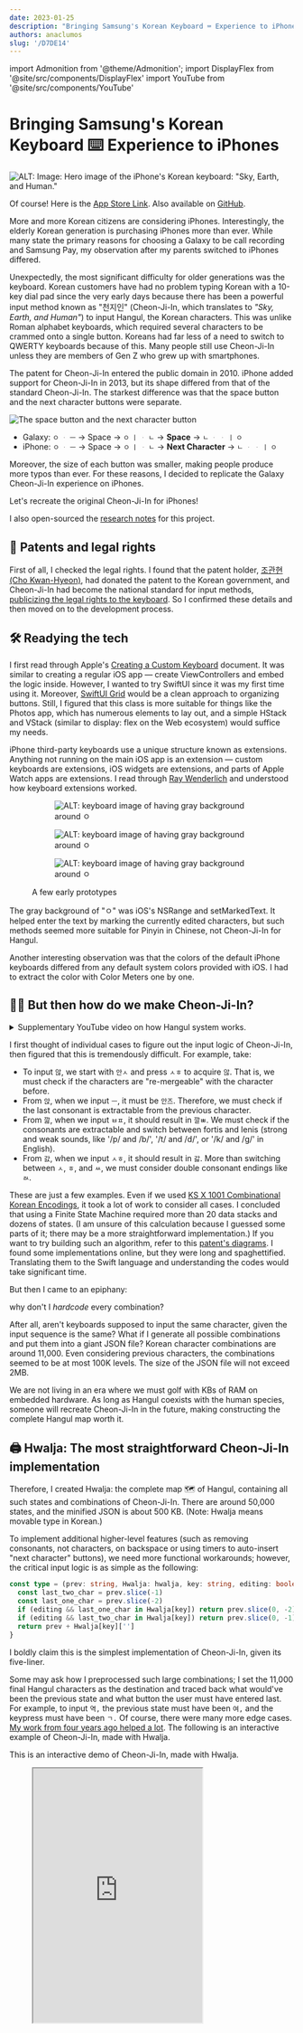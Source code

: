 ```yaml
---
date: 2023-01-25
description: "Bringing Samsung's Korean Keyboard ⌨️ Experience to iPhones"
authors: anaclumos
slug: '/D7DE14'
---
```


import Admonition from '@theme/Admonition';
import DisplayFlex from '@site/src/components/DisplayFlex'
import YouTube from '@site/src/components/YouTube'

# Bringing Samsung's Korean Keyboard ⌨️ Experience to iPhones

![ALT: Image: Hero image of the iPhone's Korean keyboard: "Sky, Earth, and Human."](7B584A.png)

<Admonition type="info" title="Give me the App Store Link first!" icon="💎">

Of course! Here is the [App Store Link](https://apps.apple.com/app/id/1666355842).
Also available on [GitHub](https://github.com/anaclumos/sky-earth-human).

</Admonition>

More and more Korean citizens are considering iPhones. Interestingly, the elderly Korean generation is purchasing iPhones more than ever. While many state the primary reasons for choosing a Galaxy to be call recording and Samsung Pay, my observation after my parents switched to iPhones differed.

Unexpectedly, the most significant difficulty for older generations was the keyboard. Korean customers have had no problem typing Korean with a 10-key dial pad since the very early days because there has been a powerful input method known as "천지인" (Cheon-Ji-In, which translates to _"Sky, Earth, and Human"_) to input Hangul, the Korean characters. This was unlike Roman alphabet keyboards, which required several characters to be crammed onto a single button. Koreans had far less of a need to switch to QWERTY keyboards because of this. Many people still use Cheon-Ji-In unless they are members of Gen Z who grew up with smartphones.

The patent for Cheon-Ji-In entered the public domain in 2010. iPhone added support for Cheon-Ji-In in 2013, but its shape differed from that of the standard Cheon-Ji-In. The starkest difference was that the space button and the next character buttons were separate.

![The space button and the next character button](037F18.png)

<Admonition type="info" title='For example, to type "오 안녕"...' icon="💎">

- Galaxy: `ㅇ` `ᆞ` `ㅡ` → Space → `ㅇ` `ㅣ` `ᆞ` `ㄴ` → **Space** → `ㄴ` `ᆞ` `ᆞ` `ㅣ` `ㅇ`
- iPhone: `ㅇ` `ᆞ` `ㅡ` → Space → `ㅇ` `ㅣ` `ᆞ` `ㄴ` → **Next Character** → `ㄴ` `ᆞ` `ᆞ` `ㅣ` `ㅇ`

</Admonition>

Moreover, the size of each button was smaller, making people produce more typos than ever. For these reasons, I decided to replicate the Galaxy Cheon-Ji-In experience on iPhones.

<Admonition type="info" title="Goal" icon="💎">

Let's recreate the original Cheon-Ji-In for iPhones!

</Admonition>

<Admonition type="tip" title="Extra Tip" icon="🍯">

I also open-sourced the [research notes](/r/C222D1) for this project.

</Admonition>

## 📜 Patents and legal rights

First of all, I checked the legal rights. I found that the patent holder, [조관현 (Cho Kwan-Hyeon)](https://doi.org/10.8080/1019960047925), had donated the patent to the Korean government, and Cheon-Ji-In had become the national standard for input methods, [publicizing the legal rights to the keyboard](https://www.korea.kr/news/policyBriefingView.do?newsId=148700827). So I confirmed these details and then moved on to the development process.

## 🛠 Readying the tech

I first read through Apple's [Creating a Custom Keyboard](https://developer.apple.com/documentation/uikit/keyboards_and_input/creating_a_custom_keyboard) document. It was similar to creating a regular iOS app — create ViewControllers and embed the logic inside. However, I wanted to try SwiftUI since it was my first time using it. Moreover, [SwiftUI Grid](https://developer.apple.com/documentation/swiftui/grid) would be a clean approach to organizing buttons. Still, I figured that this class is more suitable for things like the Photos app, which has numerous elements to lay out, and a simple HStack and VStack (similar to display: flex on the Web ecosystem) would suffice my needs.

iPhone third-party keyboards use a unique structure known as extensions. Anything not running on the main iOS app is an extension — custom keyboards are extensions, iOS widgets are extensions, and parts of Apple Watch apps are extensions. I read through [Ray Wenderlich](https://www.kodeco.com/49-custom-keyboard-extensions-getting-started) and understood how keyboard extensions worked.

<figure>

<DisplayFlex>

<figure>

![ALT: keyboard image of having gray background around `ㅇ`](85D135.png)

</figure>

<figure>

![ALT: keyboard image of having gray background around `ㅇ`](B9DE45.png)

</figure>

<figure>

![ALT: keyboard image of having gray background around `ㅇ`](A02D58.png)

</figure>

</DisplayFlex>

<figcaption>

A few early prototypes

</figcaption>

</figure>

The gray background of "ㅇ" was iOS's NSRange and setMarkedText. It helped enter the text by marking the currently edited characters, but such methods seemed more suitable for Pinyin in Chinese, not Cheon-Ji-In for Hangul.

Another interesting observation was that the colors of the default iPhone keyboards differed from any default system colors provided with iOS. I had to extract the color with Color Meters one by one.

## 😶‍🌫️ But then how do we make Cheon-Ji-In?

<details>
<summary>Supplementary YouTube video on how Hangul system works.</summary>

<YouTube id="K53oCDZPPiw"/>

</details>

I first thought of individual cases to figure out the input logic of Cheon-Ji-In, then figured that this is tremendously difficult. For example, take:

- To input `않`, we start with `안ㅅ` and press `ㅅㅎ` to acquire `않`. That is, we must check if the characters are "re-mergeable" with the character before.
- From `앉`, when we input `ㅡ`, it must be `안즈`. Therefore, we must check if the last consonant is extractable from the previous character.
- From `깚`, when we input `ㅂㅍ`, it should result in `깔ㅃ`. We must check if the consonants are extractable and switch between fortis and lenis (strong and weak sounds, like '/p/ and /b/', '/t/ and /d/', or '/k/ and /ɡ/' in English).
- From `갌`, when we input `ㅅㅎ`, it should result in `갏`. More than switching between `ㅅ`, `ㅎ`, and `ㅆ`, we must consider double consonant endings like `ㄽ`.

These are just a few examples. Even if we used [KS X 1001 Combinational Korean Encodings](https://en.wikipedia.org/wiki/KS_X_1001), it took a lot of work to consider all cases. I concluded that using a Finite State Machine required more than 20 data stacks and dozens of states. (I am unsure of this calculation because I guessed some parts of it; there may be a more straightforward implementation.) If you want to try building such an algorithm, refer to this [patent's diagrams](https://patents.google.com/patent/KR20000049347A/ko). I found some implementations online, but they were long and spaghettified. Translating them to the Swift language and understanding the codes would take significant time.

But then I came to an epiphany:

<Admonition type="info" title='If there are too many cases...' icon="💎">

why don't I _hardcode_ every combination?

</Admonition>

After all, aren't keyboards supposed to input the same character, given the input sequence is the same? What if I generate all possible combinations and put them into a giant JSON file? Korean character combinations are around 11,000. Even considering previous characters, the combinations seemed to be at most 100K levels. The size of the JSON file will not exceed 2MB.

We are not living in an era where we must golf with KBs of RAM on embedded hardware. As long as Hangul coexists with the human species, someone will recreate Cheon-Ji-In in the future, making constructing the complete Hangul map worth it.

## 🖨️ Hwalja: The most straightforward Cheon-Ji-In implementation

Therefore, I created Hwalja: the complete map 🗺️ of Hangul, containing all such states and combinations of Cheon-Ji-In. There are around 50,000 states, and the minified JSON is about 500 KB. (Note: Hwalja means movable type in Korean.)

To implement additional higher-level features (such as removing consonants, not characters, on backspace or using timers to auto-insert "next character" buttons), we need more functional workarounds; however, the critical input logic is as simple as the following:

```ts
const type = (prev: string, Hwalja: hwalja, key: string, editing: boolean) => {
  const last_two_char = prev.slice(-1)
  const last_one_char = prev.slice(-2)
  if (editing && last_one_char in Hwalja[key]) return prev.slice(0, -2) + Hwalja[key][last_one_char]
  if (editing && last_two_char in Hwalja[key]) return prev.slice(0, -1) + Hwalja[key][last_two_char]
  return prev + Hwalja[key]['']
}
```

I boldly claim this is the simplest implementation of Cheon-Ji-In, given its five-liner.

Some may ask how I preprocessed such large combinations; I set the 11,000 final Hangul characters as the destination and traced back what would've been the previous state and what button the user must have entered last. For example, to input `역,` the previous state must have been `여,` and the keypress must have been `ㄱ.` Of course, there were many more edge cases. [My work from four years ago helped a lot](https://github.com/anaclumos/hangulbreak/blob/master/Python/HangulDecomposeModule.py). The following is an interactive example of Cheon-Ji-In, made with Hwalja.

<Admonition type="tip" title="Try it out!" icon="🧪">
This is an interactive demo of Cheon-Ji-In, made with Hwalja.
</Admonition>

<figure>

<iframe src="https://hwalja.cho.sh/" title="Hwalja Demo" height="450"/>

<figcaption>

[I open-sourced Hwalja for platform-agnostic usage.](https://github.com/anaclumos/hwalja)<br/>Please try out the above demo!

</figcaption>
</figure>

<Admonition type="info" title="Don't be mistaken..." icon="💎">
Hwalja is the most <strong>simplest</strong> implementation, not the <strong>lightest</strong>.
</Admonition>

<details>
<summary>Can't we use combinatory Hangul sets and normalize the combinations to reduce the case count?</summary>

On the Hwalja project, Engineer 이성광 (Lee Sung-kwang) pointed out that [using Normalization Form D and decomposing consonants will reduce the case count](https://www.facebook.com/groups/codingeverybody/posts/8942515352455588/?comment_id=8946907612016362). I only considered Normalization Form D, but Engineer 이성광 is correct. For example, we decompose `안녕` as `안 ᄂᆞᆞㅣㅇ` and use Hwalja to gather `ᆞᆞㅣ` into `ㅕ` and then normalize `ㄴㅕㅇ` into `녕.`

I decided to maintain Hwalja's current approach because it aims for the easiest and simplest Cheon-Ji-In implementation. The current system enables developers to stick with "substring" and "replace." If I add dependencies on Normalization Form D and Unicode Normalization, the Hwalja project may be lighter, but the developers using Hwalja must add additional handlers for normalizations. I created Hwalja because using Automata and Finite State Machines had steep learning curves. Thus, requiring any learning curves to use Hwalja violates the original purpose. Also, the final minified version is already 500KB, which is manageable for a full-fledged input engine.

</details>

## 🤖 Implementing Keyboard Autocompletes

Cheon-Ji-In users can type at blazing speeds because of their active use of [autocompleted texts](https://support.apple.com/ko-kr/guide/iphone/iphd4ea90231/ios) (Apple QuickType). In addition, these autocompleted texts [continuously learn](https://developer.apple.com/design/human-interface-guidelines/technologies/machine-learning/roles/) from the user to assist with typing.

Fortunately, Apple's UIKit supports [UITextChecker](https://developer.apple.com/documentation/uikit/uitextchecker), which frees us from going down to Core ML and Neural Engine levels. Korean is also supported, and we can use `learnWord()` and `unlearnWord()` to record data on user activities.

```swift
import UIKit

let uiTextChecker = UITextChecker()
let input = "행복하"
let guesses = uiTextChecker.completions(
    forPartialWordRange: NSRange(location: 0, length: input.count),
    in: input,
    language: "ko-KR"
)

/*
[
  "행복한", "행복합니다", "행복하게", "행복할", "행복하다", "행복하고", "행복하지",
  "행복하다고", "행복하다는", "행복하기", "행복하면", "행복할까", "행복하길",
  "행복함을", "행복하기를", "행복함", "행복하니", "행복한테", "행복하자", "행복하네"
]
*/

```

I used such features to implement the autocomplete feature. Sometimes the flow feels unnatural, or the keyboard does not suggest anything, but this is a perfect implementation for an MVP.

![Happy 2023 💙](8E6907.jpeg)

## ⌨️ Advancing Keyboard Functionalities

Cheon-Ji-In, rooting from the 10-key keypad, has many higher-level functionalities, such as long-pressing backspace to delete multiple characters until you release the key or holding any key to input the corresponding number key. I used Swift's closure to extend the keyboard component.

<figure>

```swift
struct KeyboardButton: View {
  var onPress: () -> Void
  var onLongPress: () -> Void
  var onLongPressFinished: () -> Void
  var body: some View {
    Button(action: {})
      .simultaneousGesture(
        DragGesture(minimumDistance: 0) // <-- A
          .onChanged { _ in
            // Code to be executed when long pressed or dragged
            onLongPress()
          }
          .onEnded { _ in
            // When long press or drag gesture finishes
            onLongPressFinished()
          }
      )
      .highPriorityGesture(
        TapGesture()
          .onEnded { _ in
            // Code to be executed on tap
            onPress()
          }
      )
  }
}
```

</figure>

<figcaption>

Code simplified for explanation. [KeyboardButton.swift](https://github.com/anaclumos/sky-earth-human/blob/main/keyboard/KeyboardButton.swift)

</figcaption>

I found an ingenious implementation on the part marked A. With this, I can successfully implement two features with one code.

- Flicking (swiping) on a button to input numbers.
- Long-pressing on a button to input numbers.

It utilizes iOS's behavior that when the minimum distance of DragGesture is set to 0, iOS cancels the highPriorityGesture when it recognizes long-press and falls back to DragGesture.

Furthermore, I used [Combine](https://developer.apple.com/documentation/combine), introduced with iOS13. Combine Framework is a Declarative Swift API to implement asynchronous operations. With this, we can create timers to implement the "long press backspace" action.

<figure>

```swift
struct DeleteButton: View {
  @State var timer: AnyCancellable?
  var body: some View {
    KeyboardButton(systemName: "delete.left.fill", primary: false, action: {
      // on tap, execute the default delete action.
      options.deleteAction()
    },
    onLongPress: {
      // when long pressed, create a timer that will trigger every 0.1 seconds.
      timer = Timer.publish(every: 0.1, on: .main, in: .common)
        .autoconnect()
        .sink { _ in
          // while pressing the button, execute the delete action every 0.1 seconds.
          options.deleteAction()
        }
    },
    onLongPressFinished: {
      // when the long press finishes, cancel the timer.
      timer?.cancel()
    })
  }
}
```

<figcaption>

Code simplified for explanation. [HangulView.swift](https://github.com/anaclumos/sky-earth-human/blob/main/keyboard/HangulView.swift)

</figcaption>

</figure>

With these codes, I implemented particular functionalities using long-press or drag gestures.

## 🦾 Accessibility and usability

I added a few helpful accessibility features. For example, if the user enables "bold text," the keyboard button will reflect the change. The following code implements such behavior.

```swift
let fontWeight: UIAccessibility.isBoldTextEnabled ? .bold : .regular
```

<DisplayFlex>

![Bold Text Enabled](F93D1B.png)
![Bold Text Disabled](68C6BB.png)

</DisplayFlex>

Also, I found one feature particularly inspirational. This keyboard is primarily for those Galaxy android devices with a "back" button in the bottom right corner. Galaxy users are used to dismissing the keyboard with the "back" button. So I placed the keyboard's dismiss button in the bottom right corner to resemble this.

![Pressing the bottom right corner button dismisses the keyboard.](ADBBB1.gif)

## 🧑🏻‍🎨 Using Midjourney to create the app icon

<figure>

![ALT: Midjourney Images](69A76A.png)

<figcaption>

Images created with Midjourney

</figcaption>

</figure>

I used Midjourney, a text-to-image AI program, to create the app icon. This is called prompt engineering. Creating paintings with various keywords was amusing.

## ☁️ CI/CD with Xcode Cloud

Finally, I built CI/CD using Xcode Cloud (released in 2022).
When using this, if you push your React code to GitHub, Vercel will build and deploy it independently. iOS apps are compiled and stored on the Apple Xcode Cloud servers. For Apple iPhone apps, there is an App Store review process, so they are not automatically distributed. (You must select a build in the App Store console and hit the "request review" button.) Still, it's much easier than creating an archive file in Xcode and manually uploading it.

<DisplayFlex>

<figure>

![You can check the build linked with GitHub on the App Store console](C387F9.png)

</figure>

<figure>

![Push notifications are supported.](E0B0FF.png)

</figure>

</DisplayFlex>

## 🏁 Finishing up

It has been a while since I did iOS development; it was a thrilling experience. The iOS platform has greatly matured. In particular, while working on Hwalja, I felt that Hangul was meticulously engineered. Most of all, I felt good because I made this app for my parents as a present. I will finish this article by attaching the links.

<Admonition type="info" title="A five-star review on the App Store and a star on GitHub would really help me!" icon="💙">

- [App Store](https://apps.apple.com/app/id/1666355842)
- [GitHub Repo](https://github.com/anaclumos/sky-earth-human)
- [Subproject "Hwalja" GitHub Repo](https://github.com/anaclumos/hwalja)

</Admonition>
